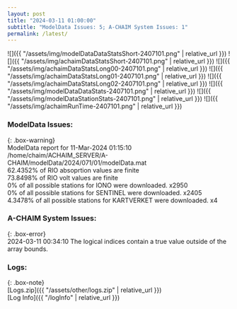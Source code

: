 ```yaml
---
layout: post
title: "2024-03-11 01:00:00"
subtitle: "ModelData Issues: 5; A-CHAIM System Issues: 1"
permalink: /latest/
---
```


![]({{ "/assets/img/modelDataDataStatsShort-2407101.png" | relative_url }})
![]({{ "/assets/img/achaimDataStatsShort-2407101.png" | relative_url }})
![]({{ "/assets/img/achaimDataStatsLong00-2407101.png" | relative_url }})
![]({{ "/assets/img/achaimDataStatsLong01-2407101.png" | relative_url }})
![]({{ "/assets/img/achaimDataStatsLong02-2407101.png" | relative_url }})
![]({{ "/assets/img/modelDataDataStats-2407101.png" | relative_url }})
![]({{ "/assets/img/modelDataStationStats-2407101.png" | relative_url }})
![]({{ "/assets/img/achaimRunTime-2407101.png" | relative_url }})


### ModelData Issues:  
  
{: .box-warning}  
 ModelData report for 11-Mar-2024 01:15:10   
 /home/chaim/ACHAIM_SERVER/A-CHAIM/modelData/2024/071/01/modelData.mat   
 62.4352% of RIO absoprtion values are finite   
 73.8498% of RIO volt values are finite   
 0% of all possible stations for IONO were downloaded. x2950   
 0% of all possible stations for SENTINEL were downloaded. x2405   
 4.3478% of all possible stations for KARTVERKET were downloaded. x4   
  
### A-CHAIM System Issues:  
  
{: .box-error}  
2024-03-11 00:34:10 The logical indices contain a true value outside of the array bounds.  

### Logs:  
  
{: .box-note}  
[Logs.zip]({{ "/assets/other/logs.zip" | relative_url }})  
[Log Info]({{ "/logInfo" | relative_url }})  
